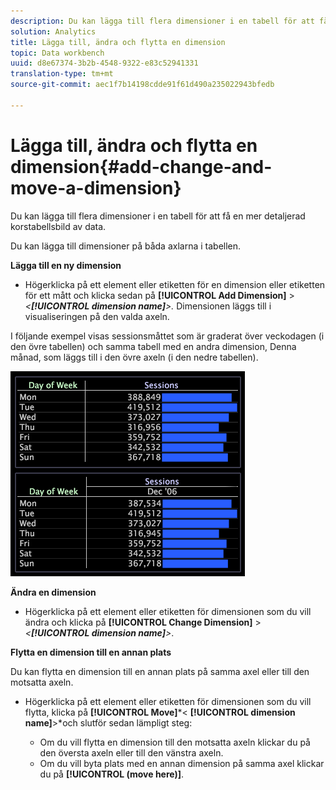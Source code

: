 ```yaml
---
description: Du kan lägga till flera dimensioner i en tabell för att få en mer detaljerad korstabellsbild av data.
solution: Analytics
title: Lägga till, ändra och flytta en dimension
topic: Data workbench
uuid: d8e67374-3b2b-4548-9322-e83c52941331
translation-type: tm+mt
source-git-commit: aec1f7b14198cdde91f61d490a235022943bfedb

---
```



# Lägga till, ändra och flytta en dimension{#add-change-and-move-a-dimension}

Du kan lägga till flera dimensioner i en tabell för att få en mer detaljerad korstabellsbild av data.

Du kan lägga till dimensioner på båda axlarna i tabellen.

**Lägga till en ny dimension**

* Högerklicka på ett element eller etiketten för en dimension eller etiketten för ett mått och klicka sedan på **[!UICONTROL Add Dimension]** > *&lt;**[!UICONTROL dimension name]**>.* Dimensionen läggs till i visualiseringen på den valda axeln.

I följande exempel visas sessionsmåttet som är graderat över veckodagen (i den övre tabellen) och samma tabell med en andra dimension, Denna månad, som läggs till i den övre axeln (i den nedre tabellen).

![](assets/vis_Table_CrossTab.png)

**Ändra en dimension**

* Högerklicka på ett element eller etiketten för dimensionen som du vill ändra och klicka på **[!UICONTROL Change Dimension]** > *&lt;**[!UICONTROL dimension name]**>*.

**Flytta en dimension till en annan plats**

Du kan flytta en dimension till en annan plats på samma axel eller till den motsatta axeln.

* Högerklicka på ett element eller etiketten för dimensionen som du vill flytta, klicka på **[!UICONTROL Move]***&lt; **[!UICONTROL dimension name]**>*och slutför sedan lämpligt steg:

   * Om du vill flytta en dimension till den motsatta axeln klickar du på den översta axeln eller till den vänstra axeln.
   * Om du vill byta plats med en annan dimension på samma axel klickar du på **[!UICONTROL (move here)]**.

